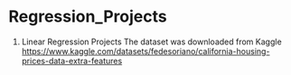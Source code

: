 # Regression_Projects

1. Linear Regression Projects
 The dataset was downloaded from Kaggle https://www.kaggle.com/datasets/fedesoriano/california-housing-prices-data-extra-features

